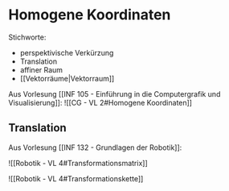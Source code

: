 # Homogene Koordinaten

Stichworte:
- perspektivische Verkürzung
- Translation
- affiner Raum
- [[Vektorräume|Vektorraum]]

Aus Vorlesung [[INF 105 - Einführung in die Computergrafik und Visualisierung]]:
![[CG - VL 2#Homogene Koordinaten]]

## Translation

Aus Vorlesung [[INF 132 - Grundlagen der Robotik]]:

![[Robotik - VL 4#Transformationsmatrix]]

![[Robotik - VL 4#Transformationskette]]
